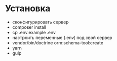 # Установка

* сконфигурировать сервер
* composer install
* cp .env.example .env
* настроить переменные (.env) под свой сервер
* vendor/bin/doctrine orm:schema-tool:create
* yarn
* gulp